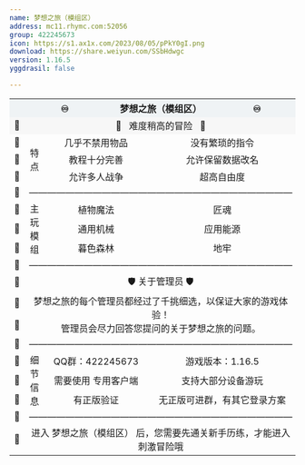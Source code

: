 ```yaml
---
name: 梦想之旅（模组区）
address: mc11.rhymc.com:52056
group: 422245673
icon: https://s1.ax1x.com/2023/08/05/pPkY0gI.png
download: https://share.weiyun.com/SSbHdwgc
version: 1.16.5
yggdrasil: false

---
```


<table style="text-align:center">
	<tr style="background-color: #eff3f5;">
	    <th colspan="5" style="text-align:center">♾️                     梦想之旅（模组区）                     ♾️</th>
	</tr>
	<tr style="background-color: #f7f7f7;">
	    <td>💎</td>
      <td colspan="3"  style="text-align:center"><center>🧩   难度稍高的冒险   🧩</center></td>
	    <td>💎</td>
	</tr>
	<tr>
	    <td>💎</td>
	    <td rowspan="3">特</br>点</td>
	    <td>几乎不禁用物品</td>
	    <td>没有繁琐的指令</td>
	    <td>💎</td>
	</tr>
	<tr>
	    <td>💎</td>
	    <td>教程十分完善</td>
	    <td>允许保留数据改名</td>
	    <td>💎</td>
	</tr>
	<tr>
	    <td>💎</td>
	    <td>允许多人战争</td>
	    <td>超高自由度</td>
	    <td>💎</td>
	</tr>
	<tr>
	    <td>💎</td>
	    <td colspan="3">—————————————————————————————</td>
	    <td>💎</td>
	</tr>
	<tr>
       <td>💎</td>
       <td rowspan="3">主</br>玩</br>模</br>组</td>
       <td>植物魔法</td>
       <td>匠魂</td>
       <td>💎</td>
	</tr>
	<tr>
	    <td>💎</td>
	    <td>通用机械</td>
	    <td>应用能源</td>
	  	<td>💎</td>
	</tr>
	<tr>
	    <td>💎</td>
	    <td>暮色森林</td>
	    <td>地牢</td>
	  	<td>💎</td>
	<tr>
	    <td>💎</td>
	    <td colspan="3">—————————————————————————————</td>
	    <td>💎</td>
	</tr>
	<tr>
	    <td>💎</td>
	    <td colspan="3">🛡️ 关于管理员 🛡️</td>
	    <td>💎</td>
	</tr>
	<tr>
	    <td>💎</td>
	    <td colspan="3" rowspan="2">梦想之旅的每个管理员都经过了千挑细选，以保证大家的游戏体验！</br>
管理员会尽力回答您提问的关于梦想之旅的问题。</td>
	  	<td>💎</td>
	</tr>
	<tr>
	    <td>💎</td>
	  	<td>💎</td>
	</tr>
	<tr>
	    <td>💎</td>
	    <td colspan="3">—————————————————————————————</td>
	    <td>💎</td>
	</tr>
	<tr>
	    <td>💎</td>
    <td rowspan="3">细</br>节</br>信</br>息</td>
	    <td>QQ群：422245673</td>
	    <td>游戏版本：1.16.5</td>
	  	<td>💎</td>
	</tr>
	<tr>
	    <td>💎</td>
	    <td>需要使用 专用客户端</td>
	    <td>支持大部分设备游玩</td>
	  	<td>💎</td>
	</tr>
	<tr>
	    <td>💎</td>
	    <td>有正版验证</td>
	    <td>无正版可进群，有其它登录方案</td>
	  	<td>💎</td>
	</tr>
	<tr>
	    <td>💎</td>
	    <td colspan="3">—————————————————————————————</td>
	    <td>💎</td>
	</tr>
	<tr>
	    <td>💎</td>
	    <td colspan="3">进入 梦想之旅（模组区） 后，您需要先通关新手历练，才能进入刺激冒险哦</td>
	    <td>💎</td>
	</tr>
</table>
